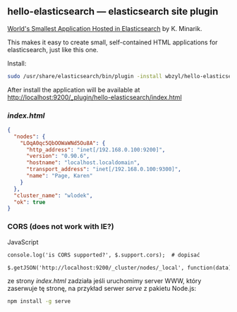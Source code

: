 ## hello-elasticsearch — elasticsearch site plugin

[World's Smallest Application Hosted in Elasticsearch](https://gist.github.com/karmi/3381710/) by K. Minarik.

This makes it easy to create small, self-contained HTML applications for elasticsearch, just like this one.

Install:

```sh
sudo /usr/share/elasticsearch/bin/plugin -install wbzyl/hello-elasticsearch
```

After install the application will be available at
[http://localhost:9200/_plugin/hello-elasticsearch/index.html](http://localhost:9200/_plugin/hello-elasticsearch/index.html)


### *index.html*


```json
{
  "nodes": {
    "LOqA0qc5QbOOWaWNd5Ou8A": {
      "http_address": "inet[/192.168.0.100:9200]",
      "version": "0.90.6",
      "hostname": "localhost.localdomain",
      "transport_address": "inet[/192.168.0.100:9300]",
      "name": "Page, Karen"
    }
  },
  "cluster_name": "wlodek",
  "ok": true
}
```


### CORS (does not work with IE?)

JavaScript

```html
console.log('is CORS supported?', $.support.cors);  # dopisać

$.getJSON('http://localhost:9200/_cluster/nodes/_local', function(data) { … }
```

ze strony *index.html* zadziała jeśli uruchomimy server WWW,
który zaserwuje tę stronę, na przykład serwer *serve* z pakietu Node.js:

```sh
npm install -g serve
```
